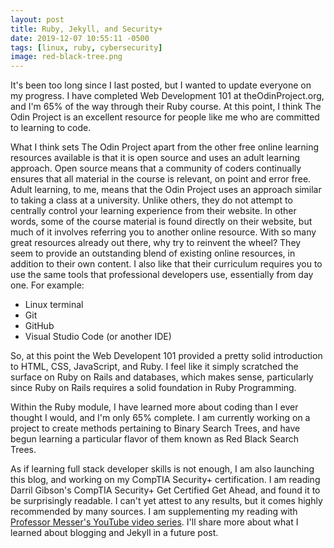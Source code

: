 ```yaml
---
layout: post
title: Ruby, Jekyll, and Security+
date: 2019-12-07 10:55:11 -0500
tags: [linux, ruby, cybersecurity]
image: red-black-tree.png
---
```

It's been too long since I last posted, but I wanted to update everyone on my progress.  I have completed Web Development 101 at theOdinProject.org, and I'm 65% of the way through their Ruby course.  At this point, I think The Odin Project is an excellent resource for people like me who are committed to learning to code.

What I think sets The Odin Project apart from the other free online learning resources available is that it is open source and uses an adult learning approach.  Open source means that a community of coders continually ensures that all material in the course is relevant, on point and error free.  Adult learning, to me, means that the Odin Project uses an approach similar to taking a class at a university.  Unlike others, they do not attempt to centrally control your learning experience from their website.  In other words, some of the course material is found directly on their website, but much of it involves referring you to another online resource.  With so many great resources already out there, why try to reinvent the wheel?  They seem to provide an outstanding blend of existing online resources, in addition to their own content.  I also like that their curriculum requires you to use the same tools that professional developers use, essentially from day one. For example:

  * Linux terminal
  * Git
  * GitHub
  * Visual Studio Code (or another IDE)

So, at this point the Web Developent 101 provided a pretty solid introduction to HTML, CSS, JavaScript, and Ruby.  I feel like it simply scratched the surface on Ruby on Rails and databases, which makes sense, particularly since Ruby on Rails requires a solid foundation in Ruby Programming.

Within the Ruby module, I have learned more about coding than I ever thought I would, and I'm only 65% complete.  I am currently working on a project to create methods pertaining to Binary Search Trees, and have begun learning a particular flavor of them known as Red Black Search Trees.

As if learning full stack developer skills is not enough, I am also launching this blog, and working on my CompTIA Security+ certification.  I am reading Darril Gibson's CompTIA Security+ Get Certified Get Ahead, and found it to be surprisingly readable.  I can't yet attest to any results, but it comes highly recommended by many sources.  I am supplementing my reading with [Professor Messer's YouTube video series](https://www.youtube.com/watch?v=f2VK7jq-s5A&list=PLG49S3nxzAnnVhoAaL4B6aMFDQ8_gdxAy).  I'll share more about what I learned about blogging and Jekyll in a future post.
